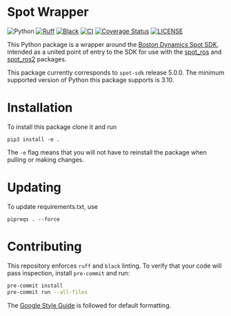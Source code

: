 # Spot Wrapper

![Python](https://img.shields.io/badge/python-3.10-blue)
[![Ruff](https://img.shields.io/endpoint?url=https://raw.githubusercontent.com/astral-sh/ruff/main/assets/badge/v2.json)](https://github.com/astral-sh/ruff)
[![Black](https://img.shields.io/badge/code%20style-black-000000.svg)](https://github.com/psf/black)
[![CI](https://github.com/bdaiinstitute/spot_wrapper/workflows/CI/badge.svg)](https://github.com/bdaiinstitute/spot_wrapper/actions)
[![Coverage Status](https://coveralls.io/repos/github/bdaiinstitute/spot_wrapper/badge.svg?branch=main)](https://coveralls.io/github/bdaiinstitute/spot_wrapper?branch=main)
[![LICENSE](https://img.shields.io/badge/license-MIT-purple)](LICENSE)

This Python package is a wrapper around the [Boston Dynamics Spot SDK](https://dev.bostondynamics.com), intended as a united point of entry to the SDK for use with the [spot_ros](https://github.com/heuristicus/spot_ros) and [spot_ros2](https://github.com/bdaiinstitute/spot_ros2) packages.

This package currently corresponds to `spot-sdk` release 5.0.0. The minimum supported version of Python this package supports is 3.10.

# Installation

To install this package clone it and run

```commandline
pip3 install -e .
```

The `-e` flag means that you will not have to reinstall the package when pulling or making changes.

# Updating

To update requirements.txt, use

```commandline
pipreqs . --force
```

# Contributing
This repository enforces `ruff` and `black` linting. To verify that your code will pass inspection, install `pre-commit` and run:
```bash
pre-commit install
pre-commit run --all-files
```
The [Google Style Guide](https://google.github.io/styleguide/) is followed for default formatting. 
